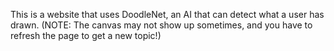 This is a website that uses DoodleNet, an AI that can detect what a user has drawn.
(NOTE: The canvas may not show up sometimes, and you have to refresh the page to get a new topic!)
